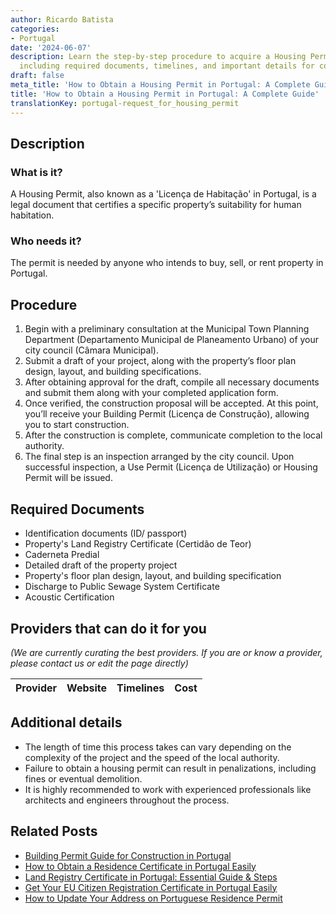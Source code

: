 ```yaml
---
author: Ricardo Batista
categories:
- Portugal
date: '2024-06-07'
description: Learn the step-by-step procedure to acquire a Housing Permit in Portugal,
  including required documents, timelines, and important details for compliance.
draft: false
meta_title: 'How to Obtain a Housing Permit in Portugal: A Complete Guide'
title: 'How to Obtain a Housing Permit in Portugal: A Complete Guide'
translationKey: portugal-request_for_housing_permit
---
```


## Description
### What is it?
A Housing Permit, also known as a 'Licença de Habitação' in Portugal, is a legal document that certifies a specific property’s suitability for human habitation.
### Who needs it?
The permit is needed by anyone who intends to buy, sell, or rent property in Portugal.

## Procedure
1. Begin with a preliminary consultation at the Municipal Town Planning Department (Departamento Municipal de Planeamento Urbano) of your city council (Câmara Municipal). 
2. Submit a draft of your project, along with the property’s floor plan design, layout, and building specifications. 
3. After obtaining approval for the draft, compile all necessary documents and submit them along with your completed application form.
4. Once verified, the construction proposal will be accepted. At this point, you’ll receive your Building Permit (Licença de Construção), allowing you to start construction.
5. After the construction is complete, communicate completion to the local authority. 
6. The final step is an inspection arranged by the city council. Upon successful inspection, a Use Permit (Licença de Utilização) or Housing Permit will be issued.

## Required Documents
- Identification documents (ID/ passport)
- Property's Land Registry Certificate (Certidão de Teor)
- Caderneta Predial
- Detailed draft of the property project
- Property's floor plan design, layout, and building specification
- Discharge to Public Sewage System Certificate
- Acoustic Certification

## Providers that can do it for you

_(We are currently curating the best providers. If you are or know a provider, please contact us or edit the page directly)_

| Provider        |     Website     |     Timelines    |       Cost      |
| :-------------: | :-------------: |  :-------------: | :-------------: |

## Additional details
- The length of time this process takes can vary depending on the complexity of the project and the speed of the local authority.
- Failure to obtain a housing permit can result in penalizations, including fines or eventual demolition.
- It is highly recommended to work with experienced professionals like architects and engineers throughout the process.


## Related Posts

- [Building Permit Guide for Construction in Portugal](https://tramitit.com/guides/portugal/request_for_building_permit/)
- [How to Obtain a Residence Certificate in Portugal Easily](https://tramitit.com/guides/portugal/request_for_residence_certificate/)
- [Land Registry Certificate in Portugal: Essential Guide & Steps](https://tramitit.com/guides/portugal/request_for_land_registry_certificate/)
- [Get Your EU Citizen Registration Certificate in Portugal Easily](https://tramitit.com/guides/portugal/request_for_registration_certificate_for_eu_citizen/)
- [How to Update Your Address on Portuguese Residence Permit](https://tramitit.com/guides/portugal/change_of_address_on_residence_permit/)